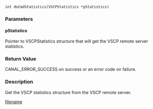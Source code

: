 

```clike
int doCmdStatistics(VSCPStatistics *pStatistics)
```

### Parameters

#### pStatistics
Pointer to VSCPStatistics structure that will get the VSCP remote server statistics.

### Return Value
CANAL_ERROR_SUCCESS on success or an error code on failure. 

### Description
Get the VSCP statistics structure from the VSCP remote server. 



[filename](./bottom_copyright.md ':include')